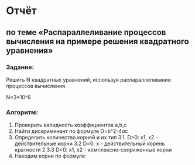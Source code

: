 # Отчёт
## по теме «Распараллеливание процессов вычисления на примере решения квадратного уравнения»

### Задание:
Решить N квадратных уравнений, используя распараллеливание процессов вычисления.

N=3*10^6

### Алгоритм:
1. Проверить валидность коэффициентов a,b,c
2. Найти дискриминант по формуле D=b^2-4*a*c
3. Определить количество корней и их тип
3.1. D>0: x1, x2 - действительные корни
3.2 D=0: x - действительный корень кратности 2
3.3 D<0: x1, x2 - комплексно-сопряженные корни
4. Находим корни по формуле:
  
